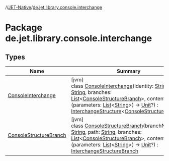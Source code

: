 //[JET-Native](../../index.md)/[de.jet.library.console.interchange](index.md)

# Package de.jet.library.console.interchange

## Types

| Name | Summary |
|---|---|
| [ConsoleInterchange](-console-interchange/index.md) | [jvm]<br>class [ConsoleInterchange](-console-interchange/index.md)(identity: [String](https://kotlinlang.org/api/latest/jvm/stdlib/kotlin/-string/index.html), path: [String](https://kotlinlang.org/api/latest/jvm/stdlib/kotlin/-string/index.html), branches: [List](https://kotlinlang.org/api/latest/jvm/stdlib/kotlin.collections/-list/index.html)&lt;[ConsoleStructureBranch](-console-structure-branch/index.md)&gt;, content: (parameters: [List](https://kotlinlang.org/api/latest/jvm/stdlib/kotlin.collections/-list/index.html)&lt;[String](https://kotlinlang.org/api/latest/jvm/stdlib/kotlin/-string/index.html)&gt;) -&gt; [Unit](https://kotlinlang.org/api/latest/jvm/stdlib/kotlin/-unit/index.html)?) : [InterchangeStructure](../de.jet.library.interchange/-interchange-structure/index.md)&lt;[ConsoleStructureBranch](-console-structure-branch/index.md)&gt; |
| [ConsoleStructureBranch](-console-structure-branch/index.md) | [jvm]<br>class [ConsoleStructureBranch](-console-structure-branch/index.md)(branchName: [String](https://kotlinlang.org/api/latest/jvm/stdlib/kotlin/-string/index.html), path: [String](https://kotlinlang.org/api/latest/jvm/stdlib/kotlin/-string/index.html), branches: [List](https://kotlinlang.org/api/latest/jvm/stdlib/kotlin.collections/-list/index.html)&lt;[ConsoleStructureBranch](-console-structure-branch/index.md)&gt;, content: (parameters: [List](https://kotlinlang.org/api/latest/jvm/stdlib/kotlin.collections/-list/index.html)&lt;[String](https://kotlinlang.org/api/latest/jvm/stdlib/kotlin/-string/index.html)&gt;) -&gt; [Unit](https://kotlinlang.org/api/latest/jvm/stdlib/kotlin/-unit/index.html)?) : [InterchangeStructureBranch](../de.jet.library.interchange/-interchange-structure-branch/index.md) |
